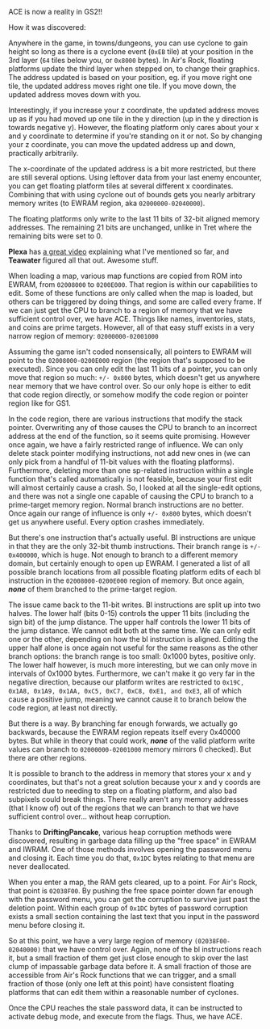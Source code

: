 ACE is now a reality in GS2!!

How it was discovered:

Anywhere in the game, in towns/dungeons, you can use cyclone to gain height so long as there is a cyclone event (`0xEB` tile) at your position in the 3rd layer (`64` tiles below you, or `0x8000` bytes).  In Air's Rock, floating platforms update the third layer when stepped on, to change their graphics.  The address updated is based on your position, eg. if you move right one tile, the updated address moves right one tile.  If you move down, the updated address moves down with you.

Interestingly, if you increase your z coordinate, the updated address moves up as if you had moved up one tile in the y direction (up in the y direction is towards negative y).  However, the floating platform only cares about your x and y coordinate to determine if you're standing on it or not.  So by changing your z coordinate, you can move the updated address up and down, practically arbitrarily.

The x-coordinate of the updated address is a bit more restricted, but there are still several options.  Using leftover data from your last enemy encounter, you can get floating platform tiles at several different x coordinates.  Combining that with using cyclone out of bounds gets you nearly arbitrary memory writes (to EWRAM region, aka `02000000-02040000`).

The floating platforms only write to the last 11 bits of 32-bit aligned memory addresses.  The remaining 21 bits are unchanged, unlike in Tret where the remaining bits were set to 0.

**Plexa** has [a great video](https://www.youtube.com/watch?v=nqBgfYE5RrI&t=32s&pp=ygUgdGwgcGxleGEgYXJiaXRyYXJ5IG1lbW9yeSB3cml0ZXM%3D) explaining what I've mentioned so far, and **Teawater** figured all that out.  Awesome stuff.

When loading a map, various map functions are copied from ROM into EWRAM, from `02008000` to `0200E000`.  That region is within our capabilities to edit.  Some of these functions are only called when the map is loaded, but others can be triggered by doing things, and some are called every frame.  If we can just get the CPU to branch to a region of memory that we have sufficient control over, we have ACE.  Things like names, inventories, stats, and coins are prime targets.  However, all of that easy stuff exists in a very narrow region of memory: `02000000-02001000`

Assuming the game isn't coded nonsensically, all pointers to EWRAM will point to the `02008000-0200E000` region (the region that's supposed to be executed).  Since you can only edit the last 11 bits of a pointer, you can only move that region so much: `+/- 0x800` bytes, which doesn't get us anywhere near memory that we have control over.  So our only hope is either to edit that code region directly, or somehow modify the code region or pointer region like for GS1.

In the code region, there are various instructions that modify the stack pointer.  Overwriting any of those causes the CPU to branch to an incorrect address at the end of the function, so it seems quite promising.  However once again, we have a fairly restricted range of influence.  We can only delete stack pointer modifying instructions, not add new ones in (we can only pick from a handful of 11-bit values with the floating platforms).  Furthermore, deleting more than one sp-related instruction within a single function that's called automatically is not feasible, because your first edit will almost certainly cause a crash.  So, I looked at all the single-edit options, and there was not a single one capable of causing the CPU to branch to a prime-target memory region.  Normal branch instructions are no better.  Once again our range of influence is only `+/- 0x800` bytes, which doesn't get us anywhere useful.  Every option crashes immediately.

But there's one instruction that's actually useful.  Bl instructions are unique in that they are the only 32-bit thumb instructions.  Their branch range is `+/- 0x400000`, which is huge.  Not enough to branch to a different memory domain, but certainly enough to open up EWRAM.  I generated a list of all possible branch locations from all possible floating platform edits of each bl instruction in the `02008000-0200E000` region of memory.  But once again, **_none_** of them branched to the prime-target region.

The issue came back to the 11-bit writes.  Bl instructions are split up into two halves.  The lower half (bits 0-15) controls the upper 11 bits (including the sign bit) of the jump distance.  The upper half controls the lower 11 bits of the jump distance.  We cannot edit both at the same time.  We can only edit one or the other, depending on how the bl instruction is aligned.  Editing the upper half alone is once again not useful for the same reasons as the other branch options: the branch range is too small: 0x1000 bytes, positive only.  The lower half however, is much more interesting, but we can only move in intervals of 0x1000 bytes.  Furthermore, we can't make it go very far in the negative direction, because our platform writes are restricted to `0x19C, 0x1A8, 0x1A9, 0x1AA, 0xC5, 0xC7, 0xC8, 0xE1, and 0xE3`, all of which cause a positive jump, meaning we cannot cause it to branch below the code region, at least not directly.

But there is a way.  By branching far enough forwards, we actually go backwards, because the EWRAM region repeats itself every 0x40000 bytes.  But while in theory that could work, **_none_** of the valid platform write values can branch to `02000000-02001000` memory mirrors (I checked).  But there are other regions.

It is possible to branch to the address in memory that stores your x and y coordinates, but that's not a great solution because your x and y coords are restricted due to needing to step on a floating platform, and also bad subpixels could break things.  There really aren't any memory addresses (that I know of) out of the regions that we can branch to that we have sufficient control over... without heap corruption.

Thanks to **DriftingPancake**, various heap corruption methods were discovered, resulting in garbage data filling up the "free space" in EWRAM and IWRAM.  One of those methods involves opening the password menu and closing it.  Each time you do that, `0x1DC` bytes relating to that menu are never deallocated.

When you enter a map, the RAM gets cleared, up to a point.  For Air's Rock, that point is `02038F00`.  By pushing the free space pointer down far enough with the password menu, you can get the corruption to survive just past the deletion point.  Within each group of `0x1DC` bytes of password corruption exists a small section containing the last text that you input in the password menu before closing it.

So at this point, we have a very large region of memory `(02038F00-02040000)` that we have control over.  Again, none of the bl instructions reach it, but a small fraction of them get just close enough to skip over the last clump of impassable garbage data before it.  A small fraction of those are accessible from Air's Rock functions that we can trigger, and a small fraction of those (only one left at this point) have consistent floating platforms that can edit them within a reasonable number of cyclones.

Once the CPU reaches the stale password data, it can be instructed to activate debug mode, and execute from the flags.  Thus, we have ACE.

